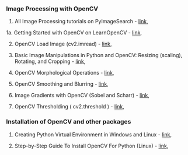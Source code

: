 ### Image Processing with OpenCV  

1. All Image Processing tutorials on PyImageSearch - [link](https://pyimagesearch.com/category/image-processing/),  

1a. Getting Started with OpenCV on LearnOpenCV - [link](https://learnopencv.com/getting-started-with-opencv/),  

2. OpenCV Load Image (cv2.imread) - [link](https://pyimagesearch.com/2021/01/20/opencv-load-image-cv2-imread/),  

3. Basic Image Manipulations in Python and OpenCV: Resizing (scaling), Rotating, and Cropping - [link](https://pyimagesearch.com/2014/01/20/basic-image-manipulations-in-python-and-opencv-resizing-scaling-rotating-and-cropping/),  

4. OpenCV Morphological Operations - [link](https://pyimagesearch.com/2021/04/28/opencv-morphological-operations/),  

5. OpenCV Smoothing and Blurring - [link](https://pyimagesearch.com/2021/04/28/opencv-smoothing-and-blurring/),  

6. Image Gradients with OpenCV (Sobel and Scharr) - [link](https://pyimagesearch.com/2021/05/12/image-gradients-with-opencv-sobel-and-scharr/),  

7. OpenCV Thresholding ( cv2.threshold ) - [link](https://pyimagesearch.com/2021/04/28/opencv-thresholding-cv2-threshold/),  


### Installation of OpenCV and other packages

1. Creating Python Virtual Environment in Windows and Linux - [link](https://www.geeksforgeeks.org/creating-python-virtual-environment-windows-linux/),  

2.  Step-by-Step Guide To Install OpenCV For Python (Linux) - [link](https://dev.to/codetradeindia/step-by-step-guide-to-install-opencv-for-python-91m),  

